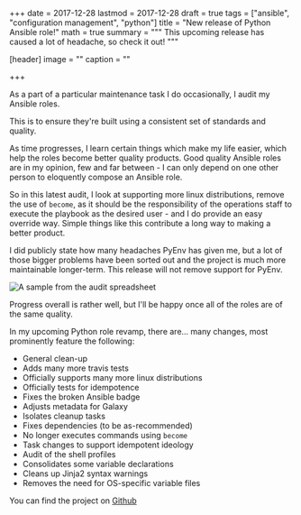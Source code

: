 +++
date = 2017-12-28
lastmod = 2017-12-28
draft = true
tags = ["ansible", "configuration management", "python"]
title = "New release of Python Ansible role!"
math = true
summary = """
This upcoming release has caused a lot of headache, so check it out!
"""

[header]
image = ""
caption = ""

+++

As a part of a particular maintenance task I do occasionally, I audit my Ansible roles.

This is to ensure they're built using a consistent set of standards and quality.

As time progresses, I learn certain things which make my life easier, which help the roles become better quality products. Good quality Ansible roles are in my opinion, few and far between - I can only depend on one other person to eloquently compose an Ansible role.

So in this latest audit, I look at supporting more linux distributions, remove the use of `become`, as it should be the responsibility of the operations staff to execute the playbook as the desired user - and I do provide an easy override way. Simple things like this contribute a long way to making a better product.

I did publicly state how many headaches PyEnv has given me, but a lot of those bigger problems have been sorted out and the project is much more maintainable longer-term. This release will not remove support for PyEnv.

![A sample from the audit spreadsheet](/blog/img/20171228.png)

Progress overall is rather well, but I'll be happy once all of the roles are of the same quality.

In my upcoming Python role revamp, there are... many changes, most prominently feature the following:

* General clean-up
* Adds many more travis tests
* Officially supports many more linux distributions
* Officially tests for idempotence
* Fixes the broken Ansible badge
* Adjusts metadata for Galaxy
* Isolates cleanup tasks
* Fixes dependencies (to be as-recommended)
* No longer executes commands using `become`
* Task changes to support idempotent ideology
* Audit of the shell profiles
* Consolidates some variable declarations
* Cleans up Jinja2 syntax warnings
* Removes the need for OS-specific variable files

You can find the project on [Github](https://github.com/fubarhouse/ansible-role-python)